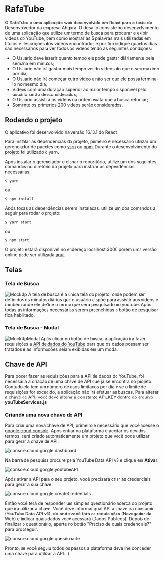 # RafaTube
O RafaTube é uma aplicação web desenvolvida em React para o teste de Desenvolvedor da empresa Ahgora. O desafio consiste no desenvolvimento de uma aplicação que utilize um termo de busca para procurar e exibir videos do YouTube, bem como mostrar as 5 palavras mais utilizadas em titulos e descrições dos videos encontrados e por fim indique quantos dias são necessários para ver todos os videos tendo as seguintes condições: 

 * O Usuário deve inserir quanto tempo ele pode gastar diáriamente pela semana em minutos;
 * O Usuário não irá gastar mais tempo vendo vídeos do que o seu maximo por dia;
 * O Usuário não irá começar outro vídeo a não ser que ele possa termina-lo no mesmo dia;
 * Vídeos com uma duração superior ao maior tempo disponivel pelo usuário serão desconsiderados;
 * O Usuário assistirá os vídeos na ordem exata que a busca retornar;
 * Somente os primerios 200 vídeos serão considerados.

## Rodando o projeto
O aplicativo foi desenvolvido na versão 16.13.1 do React.

Para instalar as dependências do projeto, primeiro é necessário utilizar um gerenciador de pacotes como [yarn](https://yarnpkg.com/) ou [npm](https://www.npmjs.com/). Durante o desenvolvimento do projeto foi utilizado o yarn.

Após instalar o gerenciador e clonar o repositório, utilize um dos seguintes comandos no diretório do projeto para instalar as dependências necessárias:

	$ yarn
ou

	$ npm install
	
Após todas as dependências serem instaladas, utilize um dos comandos a seguir para rodar o projeto:

	$ yarn start
ou

	$ npm start
	
O projeto estará disponivel no endereço localhost:3000 porém uma versão online pode ser utilizada [aqui](http://rafa-tube.herokuapp.com/).

## Telas

### Tela de Busca
![MockUp](https://i.imgur.com/GdX1yh9.jpg)
A tela de busca é a única tela do projeto, onde podem ser definidos os minutos diários que o usuário dispõe para assistir aos vídeos e também onde ele define o termo que será pesquisado no youtube.
Após todas as informações necessárias serem preenchidas o botão de pesquisar fica habilitado.

### Tela de Busca - Modal

![MockUpModal](https://i.imgur.com/ke8z7Vv.png)
Após clicar no botão de busca, a aplicação irá fazer requisições a [API de dados do YouTube](https://developers.google.com/youtube/v3) para que os dados possam ser tratados e as informações sejam exibidas em um modal.


## Chave de API

Para poder fazer as requisições para a API de dados do YouTube, foi necessária a criação de uma chave de API que já se encontra no projeto.
Contudo ela tem um número de usos limitados por dia e se o limite de requisições for excedido, a aplicação não irá efetuar as buscas.
Para alterar a chave de API, você deve alterar a constante API_KEY dentro do arquivo **youTubeServices.js**.

### Criando uma nova chave de API

Para criar uma nova chave de API, primeiro é necessário que você acesse o [google cloud console](https://console.cloud.google.com/).
Após entrar na plataforma e aceitar os devidos termos, será criado automaticamente um projeto que você pode utilizar para gerar a chave de API.

![console.cloud.google.dashboard](https://i.imgur.com/hvsWOHI.png)

Na barra de pesquisa procure pela YouTube Data API v3 e clique em **Ativar**.

![console.cloud.google.youtubeAPI](https://i.imgur.com/0q0SpLQ.png)

Após ativar a API para o seu projeto, você precisará criar as credenciais para gerar a sua chave.

![console.cloud.google.createCredentials](https://i.imgur.com/diYI3jY.png)

Então você terá de responder um simples questionário acerca do projeto que irá utilizar a chave. Você deve informar qual API a chave ira consumir (YouTube Data API v3), de onde você fará as requisições (Navegador da Web) e indicar quais dados você acessará (Dados Públicos). Depois de finalizar o questionário, aperte no botão "Preciso de quais credenciais?" para prosseguir.

![console.cloud.google.questionarie](https://i.imgur.com/Bf21T24.png)

Pronto, se você seguiu todos os passos a plataforma deve lhe conceder uma chave para utilizar a API. :)
